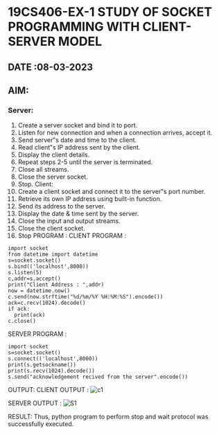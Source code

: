 # 19CS406-EX-1 STUDY OF SOCKET PROGRAMMING WITH CLIENT-SERVER MODEL

## DATE :08-03-2023
## AIM:
### Server:
1. Create a server socket and bind it to port.
2. Listen for new connection and when a connection arrives, accept it.
3. Send server‟s date and time to the client.
4. Read client‟s IP address sent by the client.
5. Display the client details.
6. Repeat steps 2-5 until the server is terminated.
7. Close all streams.
8. Close the server socket.
9. Stop.
Client:
1. Create a client socket and connect it to the server‟s port number.
2. Retrieve its own IP address using built-in function.
3. Send its address to the server.
4. Display the date & time sent by the server.
5. Close the input and output streams.
6. Close the client socket.
7. Stop
PROGRAM :
CLIENT PROGRAM :
```
import socket
from datetime import datetime
s=socket.socket()
s.bind(('localhost',8000))
s.listen(5)
c,addr=s.accept()
print("Client Address : ",addr)
now = datetime.now()
c.send(now.strftime("%d/%m/%Y %H:%M:%S").encode())
ack=c.recv(1024).decode()
if ack:
  print(ack)
c.close()
```
SERVER PROGRAM :
```
import socket
s=socket.socket()
s.connect(('localhost',8000))
print(s.getsockname())
print(s.recv(1024).decode())
s.send("acknowledgement recived from the server".encode())
```
OUTPUT:
CLIENT OUTPUT :
![c1](https://github.com/Pranavvv12/19CS406-EX-1/assets/121292280/e6133600-a91b-4749-9532-a7270d3bf905)

SERVER OUTPUT :
![S1](https://github.com/Pranavvv12/19CS406-EX-1/assets/121292280/23d2f094-1752-4b57-b78c-cfb8537487eb)


RESULT:
Thus, python program to perform stop and wait protocol was successfully executed.

